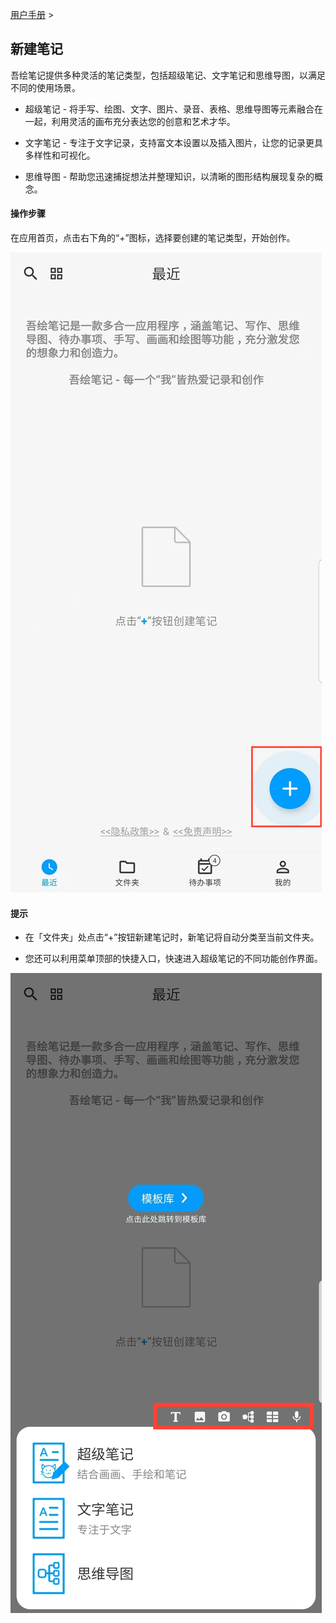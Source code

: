 [用户手册](/dragonnest/drawnote/manual/zh) > 

新建笔记
---
吾绘笔记提供多种灵活的笔记类型，包括超级笔记、文字笔记和思维导图，以满足不同的使用场景。

- 超级笔记 - 将手写、绘图、文字、图片、录音、表格、思维导图等元素融合在一起，利用灵活的画布充分表达您的创意和艺术才华。


- 文字笔记 - 专注于文字记录，支持富文本设置以及插入图片，让您的记录更具多样性和可视化。


- 思维导图 - 帮助您迅速捕捉想法并整理知识，以清晰的图形结构展现复杂的概念。
#### 操作步骤

在应用首页，点击右下角的“+”图标，选择要创建的笔记类型，开始创作。

![new_note](imgs/new_note.png)

#### 提示

- 在「文件夹」处点击“+”按钮新建笔记时，新笔记将自动分类至当前文件夹。

- 您还可以利用菜单顶部的快捷入口，快速进入超级笔记的不同功能创作界面。

![new_note](imgs/new_note3.png)